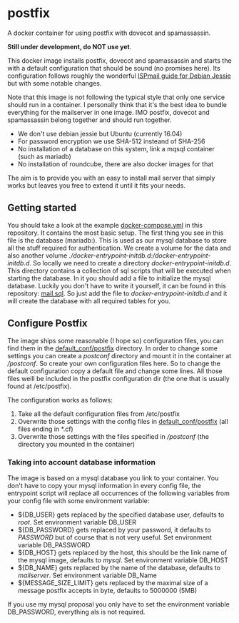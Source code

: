 # postfix
A docker container for using postfix with dovecot and spamassassin.

**Still under development, do NOT use yet**.

This docker image installs postfix, dovecot and spamassassin and starts the with a default configuration that should be sound (no promises here).
Its configuration follows roughly the wonderful [ISPmail guide for Debian Jessie](https://workaround.org/ispmail/jessie) but with some notable changes.

Note that this image is not following the typical style that only one service should run in a container. I personally think that it's the best idea to bundle everything for the mailserver in one image. IMO postfix, dovecot and spamassassin belong together and should run together.

* We don't use debian jessie but Ubuntu (currently 16.04)
* For password encryption we use SHA-512 insteand of SHA-256
* No installation of a database on this system, link a mqsql container (such as mariadb)
* No installation of roundcube, there are also docker images for that

The aim is to provide you with an easy to install mail server that simply works but leaves you free to extend it until it fits your needs.

## Getting started
You should take a look at the example [docker-compose.yml](./docker-compose.yml) in this repository. It contains the most basic setup. The first thing you see in this file is the database (mariadb:). This is used as our mysql database to store all the stuff required for authentication. We create a volume for the data and also another volume *./docker-entrypoint-initdb.d:/docker-entrypoint-initdb.d*. So locally we need to create a directory *docker-entrypoint-initdb.d*. This directory contains a collection of sql scripts that will be executed when starting the database. In it you should add a file to initialize the mysql database. Luckily you don't have to write it yourself, it can be found in this repository: [mail.sql](./mail.sql). So just add the file to *docker-entrypoint-initdb.d* and it will create the database with all required tables for you.

## Configure Postfix
The image ships some reasonable (I hope so) configuration files, you can find them in the [default_conf/postfix](./default_conf/postfix) directory. In order to change some settings you can create a *postconf* directory and mount it in the container at */postconf*. So create your own configuration files here. So to change the default configuration copy a default file and change some lines. All those files weill be included in the postfix configuration dir (the one that is usually found at /etc/postfix).

The configuration works as follows:

 1. Take all the default configuration files from /etc/postfix
 2. Overwrite those settings with the config files in [default_conf/postfix](./default_conf/postfix) (all files ending in *.cf)
 3. Overwrite those settings with the files specified in */postconf* (the directory you mounted in the container)

### Taking into account database information
The image is based on a mysql database you link to your container. You don't have to copy your mysql information in every config file, the entrypoint script will replace all occurrences of the following variables from your config file with some environment variable:

 - ${DB_USER} gets replaced by the specified database user, defaults to *root*. Set environment variable DB_USER
 - ${DB_PASSWORD} gets replaced by your password, it defaults to *PASSWORD* but of course that is not very useful. Set environment variable DB_PASSWORD
 - ${DB_HOST} gets replaced by the host, this should be the link name of the mysql image, defaults to *mysql*. Set environment variable DB_HOST
 - ${DB_NAME} gets replaced by the name of the database, defaults to *mailserver*. Set environment variable DB_Name
 - ${MESSAGE_SIZE_LIMIT} gets replaced by the maximal size of a message postfix accepts in byte, defaults to 5000000 (5MB)

If you use my mysql proposal you only have to set the environment variable DB_PASSWORD, everything als is not required.

